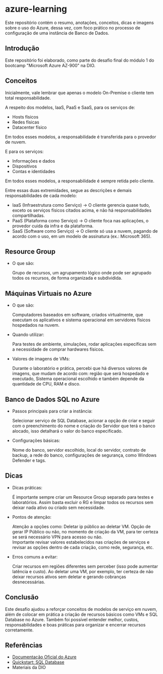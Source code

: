 # azure-learning
  Este repositório contém o resumo, anotações, conceitos, dicas e imagens sobre o uso do Azure, dessa vez, com foco prático no processo de configuração de uma instância de Banco de Dados.

## Introdução
  Este repositório foi elaborado, como parte do desafio final do módulo 1 do bootcamp "Microsoft Azure AZ-900" na DIO.

## Conceitos
  Inicialmente, vale lembrar que apenas o modelo On-Premise o cliente tem total responsabilidade.

  A respeito dos modelos, IaaS, PaaS e SaaS, para os serviços de:
  - Hosts físicos
  - Redes físicas
  - Datacenter físico
    
  Em todos esses modelos, a responsabilidade é transferida para o provedor de nuvem.

  E para os serviços:
  - Informações e dados
  - Dispositivos
  - Contas e identidades
    
  Em todos esses modelos, a responsabilidade é sempre retida pelo cliente.

  Entre essas duas extremidades, segue as descrições e demais responsabilidades de cada modelo:

  - IaaS (Infraestrutura como Serviço)   ->    O cliente gerencia quase tudo, exceto os serviços físicos citados acima, e não há responsabilidades compartilhadas.
  - PaaS (Plataforma como Serviço)       ->    O cliente foca nas aplicações, o provedor cuida da infra e da plataforma.
  - SaaS (Software como Serviço)         ->    O cliente só usa a nuvem, pagando de acordo com o uso, em um modelo de assinatura (ex.: Microsoft 365).

## Resource Group
  - O que são:
    
    Grupo de recursos, um agrupamento lógico onde pode ser agrupado todos os recursos, de forma organizada e subdividida.

## Máquinas Virtuais no Azure
  - O que são:
    
    Computadores baseados em software, criados virtualmente, que executam os aplicativos e sistema operacional em servidores físicos hospedados na nuvem.
    
  - Quando utilizar:
    
    Para testes de ambiente, simulações, rodar aplicações específicas sem a necessidade de comprar hardwares físicos.
    
  - Valores de imagens de VMs:
    
    Durante o laboratório e prática, percebi que há diversos valores de imagens, que mudam de acordo com: região que será hospedado e executado,
    Sistema operacional escolhido e também depende da quantidade de CPU, RAM   e disco.

## Banco de Dados SQL no Azure
  - Passos principais para criar a instância:
    
    Selecionar serviço de SQL Database, acionar a opção de criar e seguir com o preenchimento do nome e criação do Servidor que terá o banco alocado, isso detalhará o valor do banco especificado.
    
  - Configurações básicas:
    
    Nome do banco, servidor escolhido, local do servidor, contrato de backup, a rede do banco, configurações de segurança, como Windows Defender e tags.

## Dicas
  - Dicas práticas:
    
    É importante sempre criar um Resource Group separado para testes e laboratórios. Assim basta excluir o RG e limpar todos os recursos sem deixar nada ativo ou criado sem necessidade.
  
  - Pontos de atenção:
    
    Atenção a opções como: Deletar ip público ao deletar VM. Opção de gerar IP Público ou não, no momento de criação da VM, para ter certeza se será necessário VPN para acesso ou não.\
    Importante revisar valores estabelecidos nas criações de serviços e revisar as opções dentro de cada criação, como rede, segurança, etc.
  
  - Erros comuns a evitar:
    
    Criar recursos em regiões diferentes sem perceber (isso pode aumentar latência e custo). Ao deletar uma VM, por exemplo, ter certeza de não deixar recursos ativos sem deletar e gerando cobranças desnecessárias.

## Conclusão  
  Este desafio ajudou a reforçar conceitos de modelos de serviço em nuvem, além de colocar em prática a criação de recursos básicos como VMs e SQL Database no Azure.
  Também foi possível entender melhor, custos, responsabilidades e boas práticas para organizar e encerrar recursos corretamente.

## Referências
  - [Documentação Oficial do Azure](https://learn.microsoft.com/azure)
  - [Quickstart: SQL Database](https://learn.microsoft.com/azure/azure-sql/database/single-database-create-quickstart)
  - Materiais da DIO
